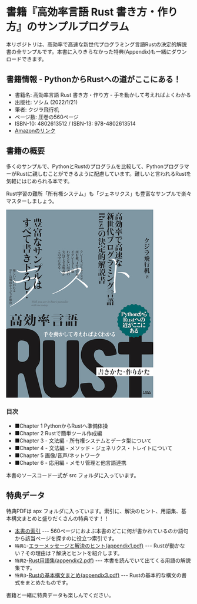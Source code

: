 # 書籍『高効率言語 Rust 書き方・作り方』のサンプルプログラム

本リポジトリは、高効率で高速な新世代プログラミング言語Rustの決定的解説書の全サンプルです。本書に入りきらなかった特典(Appendix)も一緒にダウンロードできます。

## 書籍情報 - PythonからRustへの道がここにある！

- 書籍名: 高効率言語 Rust 書き方・作り方 - 手を動かして考えればよくわかる
- 出版社: ソシム (2022/1/21)
- 筆者: クジラ飛行机
- ページ数: 圧巻の560ページ
- ISBN-10: 4802613512 / ISBN-13: 978-4802613514
- [Amazonのリンク](https://amzn.to/3mnx9qe)

## 書籍の概要

多くのサンプルで、PythonとRustのプログラムを比較して、PythonプログラマーがRustに親しむことができるように配慮しています。難しいと言われるRustを気軽にはじめられる本です。

Rust学習の難所「所有権システム」も「ジェネリクス」も豊富なサンプルで楽々マスターしましょう。

![書影 - 高効率言語 Rust 書き方・作り方 - 手を動かして考えればよくわかる](syoei.jpg)

### 目次

- ■Chapter 1 PythonからRustへ準備体操
- ■Chapter 2 Rustで簡単ツール作成編
- ■Chapter 3 - 文法編 - 所有権システムとデータ型について
- ■Chapter 4 - 文法編 - メソッド・ジェネリクス・トレイトについて
- ■Chapter 5 画像/音声/ネットワーク
- ■Chapter 6 - 応用編 - メモリ管理と他言語連携

本書のソースコード一式が src フォルダに入っています。

## 特典データ

特典PDFは apx フォルダに入っています。索引に、解決のヒント、用語集、基本構文まとめと盛りだくさんの特典です！！

- [本書の索引](apx/index.pdf) --- 560ページにおよぶ本書のどこに何が書かれているのか語句から該当ページを探すのに役立つ索引です。
- ``特典1``-[エラーメッセージと解決のヒント(appendix1.pdf)](apx/appendix1.pdf) --- Rustが動かない？その理由は？解決とヒントを紹介します。
- ``特典2``-[Rust用語集(appendix2.pdf)](apx/appendix2.pdf) --- 本書を読んでいて出てくる用語の解説集です。
- ``特典3``-[Rustの基本構文まとめ(appendix3.pdf)](apx/appendix3.pdf) --- Rustの基本的な構文の書式をまとめたものです。

書籍と一緒に特典データも楽しんでください。


